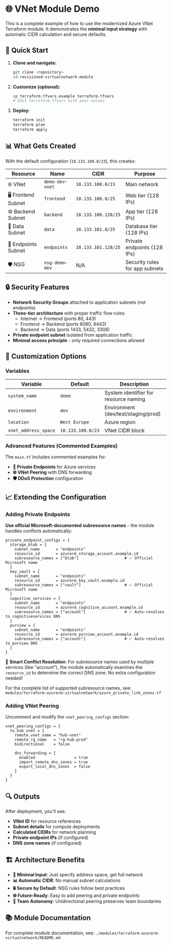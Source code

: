 # 🌐 VNet Module Demo

This is a complete example of how to use the modernized Azure VNet Terraform module. It demonstrates the **minimal input strategy** with automatic CIDR calculation and secure defaults.

## 🚀 Quick Start

1. **Clone and navigate:**
   ```bash
   git clone <repository>
   cd revisioned-virtualnetwork-module
   ```

2. **Customize (optional):**
   ```bash
   cp terraform.tfvars.example terraform.tfvars
   # Edit terraform.tfvars with your values
   ```

3. **Deploy:**
   ```bash
   terraform init
   terraform plan
   terraform apply
   ```

## 📊 What Gets Created

With the default configuration (`10.133.100.0/23`), this creates:

| Resource | Name | CIDR | Purpose |
|----------|------|------|---------|
| 🌐 VNet | `demo-dev-vnet` | `10.133.100.0/23` | Main network |
| 🖥️ Frontend Subnet | `frontend` | `10.133.100.0/25` | Web tier (128 IPs) |
| ⚙️ Backend Subnet | `backend` | `10.133.100.128/25` | App tier (128 IPs) |
| 💾 Data Subnet | `data` | `10.133.101.0/25` | Database tier (128 IPs) |
| 🔌 Endpoints Subnet | `endpoints` | `10.133.101.128/25` | Private endpoints (128 IPs) |
| 🛡️ NSG | `nsg-demo-dev` | N/A | Security rules for app subnets |

## 🔒 Security Features

- **Network Security Groups** attached to application subnets (not endpoints)
- **Three-tier architecture** with proper traffic flow rules:
  - Internet → Frontend (ports 80, 443)
  - Frontend → Backend (ports 8080, 8443)
  - Backend → Data (ports 1433, 5432, 3306)
- **Private endpoint subnet** isolated from application traffic
- **Minimal access principle** - only required connections allowed

## 🎯 Customization Options

### Variables

| Variable | Default | Description |
|----------|---------|-------------|
| `system_name` | `demo` | System identifier for resource naming |
| `environment` | `dev` | Environment (dev/test/staging/prod) |
| `location` | `West Europe` | Azure region |
| `vnet_address_space` | `10.133.100.0/23` | VNet CIDR block |

### Advanced Features (Commented Examples)

The `main.tf` includes commented examples for:
- **🔌 Private Endpoints** for Azure services
- **🌐 VNet Peering** with DNS forwarding
- **🛡️ DDoS Protection** configuration

## 📈 Extending the Configuration

### Adding Private Endpoints

**Use official Microsoft-documented subresource names** - the module handles conflicts automatically:

```hcl
private_endpoint_configs = {
  storage_blob = {
    subnet_name       = "endpoints"
    resource_id       = azurerm_storage_account.example.id
    subresource_names = ["blob"]                    # ✅ Official Microsoft name
  }
  key_vault = {
    subnet_name       = "endpoints" 
    resource_id       = azurerm_key_vault.example.id
    subresource_names = ["vault"]                   # ✅ Official Microsoft name
  }
  cognitive_services = {
    subnet_name       = "endpoints"
    resource_id       = azurerm_cognitive_account.example.id
    subresource_names = ["account"]                 # ✅ Auto-resolves to cognitiveservices DNS
  }
  purview = {
    subnet_name       = "endpoints"
    resource_id       = azurerm_purview_account.example.id
    subresource_names = ["account"]                 # ✅ Auto-resolves to purview DNS
  }
}
```

🧠 **Smart Conflict Resolution**: For subresource names used by multiple services (like "account"), the module automatically examines the `resource_id` to determine the correct DNS zone. No extra configuration needed!

For the complete list of supported subresource names, see: `modules/terraform-azurerm-virtualnetwork/azure_private_link_zones.tf`

### Adding VNet Peering

Uncomment and modify the `vnet_peering_configs` section:

```hcl
vnet_peering_configs = {
  to_hub_vnet = {
    remote_vnet_name = "hub-vnet"
    remote_rg_name   = "rg-hub-prod"
    bidirectional    = false
    
    dns_forwarding = {
      enabled                 = true
      import_remote_dns_zones = true
      export_local_dns_zones  = false
    }
  }
}
```

## 🔍 Outputs

After deployment, you'll see:
- **VNet ID** for resource references
- **Subnet details** for compute deployments
- **Calculated CIDRs** for network planning
- **Private endpoint IPs** (if configured)
- **DNS zone names** (if configured)

## 🏗️ Architecture Benefits

- **🎯 Minimal Input**: Just specify address space, get full network
- **📊 Automatic CIDR**: No manual subnet calculations
- **🔒 Secure by Default**: NSG rules follow best practices  
- **🌐 Future-Ready**: Easy to add peering and private endpoints
- **👥 Team Autonomy**: Unidirectional peering preserves team boundaries

## 📚 Module Documentation

For complete module documentation, see: `./modules/terraform-azurerm-virtualnetwork/README.md`
